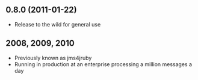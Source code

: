 

## 0.8.0 (2011-01-22)

* Release to the wild for general use

## 2008, 2009, 2010

* Previously known as jms4jruby
* Running in production at an enterprise processing a million messages a day
